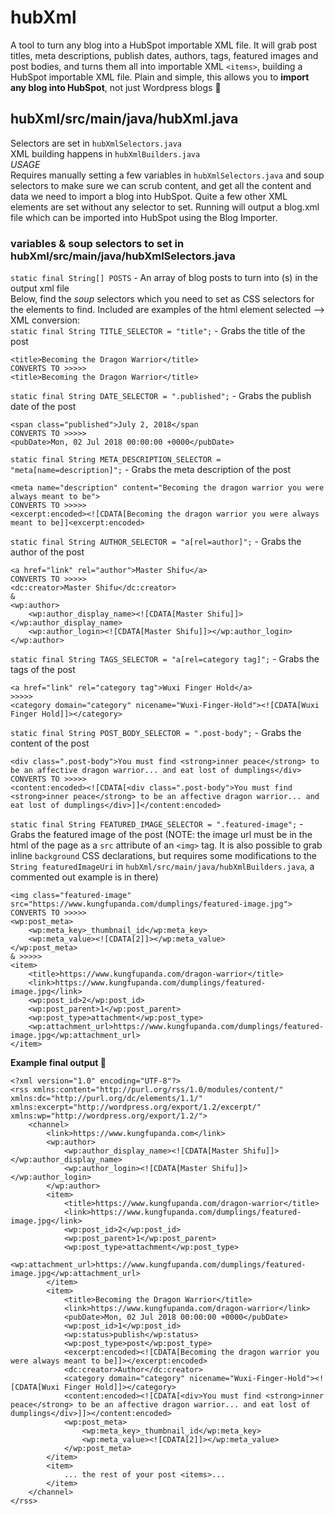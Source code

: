 # hubXml
A tool to turn any blog into a HubSpot importable XML file. It will grab post titles, meta descriptions, publish dates, authors, tags, featured images and post bodies, and turns them all into importable XML `<items>`, building a HubSpot importable XML file. Plain and simple, this allows you to __import any blog into HubSpot__, not just Wordpress blogs :tada:

## hubXml/src/main/java/hubXml.java
Selectors are set in `hubXmlSelectors.java`  
XML building happens in `hubXmlBuilders.java`  
_USAGE_  
Requires manually setting a few variables in `hubXmlSelectors.java` and soup selectors to make sure we can scrub content, and get all the content and data we need to import a blog into HubSpot. Quite a few other XML elements are set without any selector to set. Running will output a blog.xml file which can be imported into HubSpot using the Blog Importer.    

### __variables & soup selectors to set in hubXml/src/main/java/hubXmlSelectors.java__
`static final String[] POSTS` - An array of blog posts to turn into <item>(s) in the output xml file  
Below, find the _soup_ selectors which you need to set as CSS selectors for the elements to find. Included are examples of the html element selected --> XML conversion:  
`static final String TITLE_SELECTOR = "title";` - Grabs the title of the post  
```
<title>Becoming the Dragon Warrior</title>
CONVERTS TO >>>>>
<title>Becoming the Dragon Warrior</title> 
```
`static final String DATE_SELECTOR = ".published";` - Grabs the publish date of the post
```
<span class="published">July 2, 2018</span
CONVERTS TO >>>>>
<pubDate>Mon, 02 Jul 2018 00:00:00 +0000</pubDate>
```
`static final String META_DESCRIPTION_SELECTOR = "meta[name=description]";` - Grabs the meta description of the post  
```
<meta name="description" content="Becoming the dragon warrior you were always meant to be"> 
CONVERTS TO >>>>>
<excerpt:encoded><![CDATA[Becoming the dragon warrior you were always meant to be]]<excerpt:encoded>
```
`static final String AUTHOR_SELECTOR = "a[rel=author]";` - Grabs the author of the post  
```
<a href="link" rel="author">Master Shifu</a>
CONVERTS TO >>>>>
<dc:creator>Master Shifu</dc:creator>
&
<wp:author>
    <wp:author_display_name><![CDATA[Master Shifu]]></wp:author_display_name>
    <wp:author_login><![CDATA[Master Shifu]]></wp:author_login>
</wp:author>
```
`static final String TAGS_SELECTOR = "a[rel=category tag]";` - Grabs the tags of the post  
```
<a href="link" rel="category tag">Wuxi Finger Hold</a>
>>>>>
<category domain="category" nicename="Wuxi-Finger-Hold"><![CDATA[Wuxi Finger Hold]]></category>
```
`static final String POST_BODY_SELECTOR = ".post-body";` - Grabs the content of the post  
```
<div class=".post-body">You must find <strong>inner peace</strong> to be an affective dragon warrior... and eat lost of dumplings</div>
CONVERTS TO >>>>>
<content:encoded><![CDATA[<div class=".post-body">You must find <strong>inner peace</strong> to be an affective dragon warrior... and eat lost of dumplings</div>]]</content:encoded>
```
`static final String FEATURED_IMAGE_SELECTOR = ".featured-image";` - Grabs the featured image of the post (NOTE: the image url must be in the html of the page as a `src` attribute of an `<img>` tag. It is also possible to grab inline `background` CSS declarations, but requires some modifications to the `String featuredImageUri` in `hubXml/src/main/java/hubXmlBuilders.java`,  a commented out example is in there)
```
<img class="featured-image" src="https://www.kungfupanda.com/dumplings/featured-image.jpg">
CONVERTS TO >>>>>
<wp:post_meta>
    <wp:meta_key>_thumbnail_id</wp:meta_key>
    <wp:meta_value><![CDATA[2]]></wp:meta_value>
</wp:post_meta>
& >>>>>
<item>
    <title>https://www.kungfupanda.com/dragon-warrior</title>
    <link>https://www.kungfupanda.com/dumplings/featured-image.jpg</link>
    <wp:post_id>2</wp:post_id>
    <wp:post_parent>1</wp:post_parent>
    <wp:post_type>attachment</wp:post_type>
    <wp:attachment_url>https://www.kungfupanda.com/dumplings/featured-image.jpg</wp:attachment_url>
</item>
```
__Example final output :tada:__
```
<?xml version="1.0" encoding="UTF-8"?>
<rss xmlns:content="http://purl.org/rss/1.0/modules/content/" xmlns:dc="http://purl.org/dc/elements/1.1/" xmlns:excerpt="http://wordpress.org/export/1.2/excerpt/" xmlns:wp="http://wordpress.org/export/1.2/">
    <channel>
        <link>https://www.kungfupanda.com</link>
        <wp:author>
            <wp:author_display_name><![CDATA[Master Shifu]]></wp:author_display_name>
            <wp:author_login><![CDATA[Master Shifu]]></wp:author_login>
        </wp:author>
        <item>
            <title>https://www.kungfupanda.com/dragon-warrior</title>
            <link>https://www.kungfupanda.com/dumplings/featured-image.jpg</link>
            <wp:post_id>2</wp:post_id>
            <wp:post_parent>1</wp:post_parent>
            <wp:post_type>attachment</wp:post_type>
            <wp:attachment_url>https://www.kungfupanda.com/dumplings/featured-image.jpg</wp:attachment_url>
        </item>
        <item>
            <title>Becoming the Dragon Warrior</title>
            <link>https://www.kungfupanda.com/dragon-warrior</link>
            <pubDate>Mon, 02 Jul 2018 00:00:00 +0000</pubDate>
            <wp:post_id>1</wp:post_id>
            <wp:status>publish</wp:status>
            <wp:post_type>post</wp:post_type>
            <excerpt:encoded><![CDATA[Becoming the dragon warrior you were always meant to be]]></excerpt:encoded>
            <dc:creator>Author</dc:creator>
            <category domain="category" nicename="Wuxi-Finger-Hold"><![CDATA[Wuxi Finger Hold]]></category>
            <content:encoded><![CDATA[<div>You must find <strong>inner peace</strong> to be an affective dragon warrior... and eat lost of dumplings</div>]]></content:encoded>
            <wp:post_meta>
                <wp:meta_key>_thumbnail_id</wp:meta_key>
                <wp:meta_value><![CDATA[2]]></wp:meta_value>
            </wp:post_meta>
        </item>
        <item>
            ... the rest of your post <items>...
        </item>
    </channel>
</rss>

```